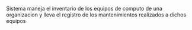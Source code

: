 Sistema maneja el inventario de los equipos de computo de una organizacion y lleva el registro de los mantenimientos realizados a dichos equipos